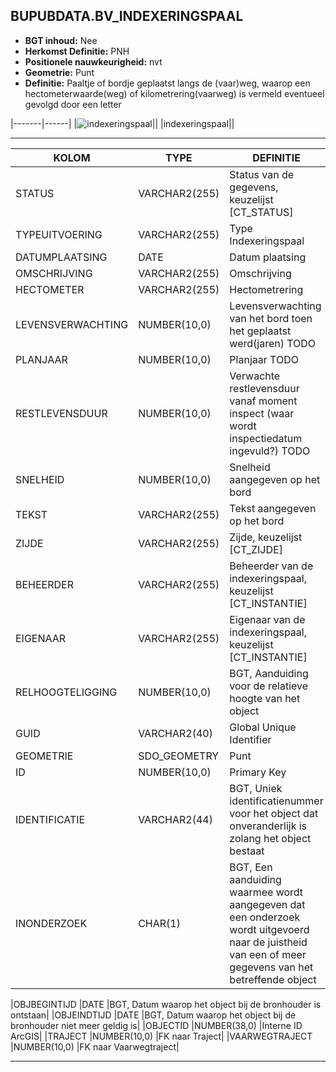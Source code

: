 ﻿## BUPUBDATA.BV_INDEXERINGSPAAL


* __BGT inhoud:__ Nee
* __Herkomst Definitie:__ PNH
* __Positionele nauwkeurigheid:__ nvt
* __Geometrie:__ Punt
* __Definitie:__ Paaltje of bordje geplaatst langs de (vaar)weg, waarop een hectometerwaarde(weg) of kilometrering(vaarweg) is vermeld eventueel gevolgd door een letter

|-------|------|
|![indexeringspaal](indexeringspaal.png)||
|indexeringspaal||

***

|KOLOM                           	|TYPE          	|DEFINITIE|
|------                          	|----          	|-----    |
|STATUS                          	|VARCHAR2(255) 	|Status van de gegevens, keuzelijst [CT_STATUS]|
|TYPEUITVOERING                  	|VARCHAR2(255) 	|Type Indexeringspaal|
|DATUMPLAATSING                  	|DATE          	|Datum plaatsing|
|OMSCHRIJVING                    	|VARCHAR2(255) 	|Omschrijving|
|HECTOMETER                      	|VARCHAR2(255)	|Hectometrering|
|LEVENSVERWACHTING               	|NUMBER(10,0)  	|Levensverwachting van het bord toen het geplaatst werd(jaren) TODO|
|PLANJAAR                        	|NUMBER(10,0)  	|Planjaar TODO|
|RESTLEVENSDUUR                  	|NUMBER(10,0)  	|Verwachte restlevensduur vanaf moment inspect (waar wordt inspectiedatum ingevuld?) TODO|
|SNELHEID                        	|NUMBER(10,0)  	|Snelheid aangegeven op het bord|
|TEKST                           	|VARCHAR2(255) 	|Tekst aangegeven op het bord|
|ZIJDE                           	|VARCHAR2(255) 	|Zijde, keuzelijst [CT_ZIJDE]|
|BEHEERDER                       	|VARCHAR2(255) 	|Beheerder van de indexeringspaal, keuzelijst [CT_INSTANTIE]|
|EIGENAAR                        	|VARCHAR2(255) 	|Eigenaar van de indexeringspaal, keuzelijst [CT_INSTANTIE]|
|RELHOOGTELIGGING                	|NUMBER(10,0)  	|BGT, Aanduiding voor de relatieve hoogte van het object|
|GUID                            	|VARCHAR2(40)  	|Global Unique Identifier|
|GEOMETRIE                       	|SDO_GEOMETRY  	|Punt|
|ID                              	|NUMBER(10,0)  	|Primary Key|
|IDENTIFICATIE			            |VARCHAR2(44)  	|BGT, Uniek identificatienummer voor het object dat onveranderlijk is zolang het object bestaat|
|INONDERZOEK                        |CHAR(1)       	|BGT, Een aanduiding waarmee wordt aangegeven dat een onderzoek wordt uitgevoerd naar de juistheid van een of meer gegevens van het betreffende object|




|OBJBEGINTIJD                    	|DATE          	|BGT, Datum waarop het object bij de bronhouder is ontstaan|
|OBJEINDTIJD                     	|DATE          	|BGT, Datum waarop het object bij de bronhouder niet meer geldig is|
|OBJECTID                        	|NUMBER(38,0)   |Interne ID ArcGIS|
|TRAJECT                         	|NUMBER(10,0)  	|FK naar Traject|
|VAARWEGTRAJECT                  	|NUMBER(10,0)  	|FK naar Vaarwegtraject|

***
